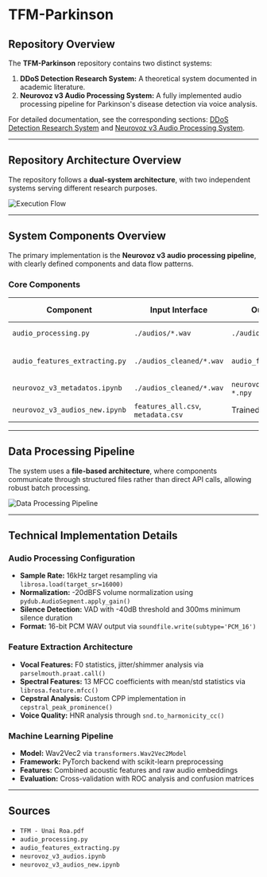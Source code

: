 # TFM-Parkinson

## Repository Overview
The **TFM-Parkinson** repository contains two distinct systems:

1. **DDoS Detection Research System:** A theoretical system documented in academic literature.  
2. **Neurovoz v3 Audio Processing System:** A fully implemented audio processing pipeline for Parkinson's disease detection via voice analysis.

For detailed documentation, see the corresponding sections: [DDoS Detection Research System](#) and [Neurovoz v3 Audio Processing System](#).

---

## Repository Architecture Overview
The repository follows a **dual-system architecture**, with two independent systems serving different research purposes.

<!-- Insert image here: Repository Architecture -->
![Execution Flow](https://github.com/user-attachments/assets/8e25a4cf-b5b4-4fc4-bbd8-c5eaaf9e8418)

---

## System Components Overview
The primary implementation is the **Neurovoz v3 audio processing pipeline**, with clearly defined components and data flow patterns.

### Core Components

| Component | Input Interface | Output Interface | Key Dependencies |
|-----------|----------------|----------------|-----------------|
| `audio_processing.py` | `./audios/*.wav` | `./audios_cleaned/*.wav` | librosa, pydub, soundfile |
| `audio_features_extracting.py` | `./audios_cleaned/*.wav` | `audio_features_new.csv` | parselmouth, librosa, pandas |
| `neurovoz_v3_metadatos.ipynb` | `./audios_cleaned/*.wav` | `neurovoz_v3_metadatos.csv`, `*.npy` | librosa, numpy |
| `neurovoz_v3_audios_new.ipynb` | `features_all.csv`, `metadata.csv` | Trained models, metrics | transformers, torch, sklearn |

---

## Data Processing Pipeline
The system uses a **file-based architecture**, where components communicate through structured files rather than direct API calls, allowing robust batch processing.

<!-- Insert image here: Data Processing Pipeline -->
![Data Processing Pipeline](https://github.com/user-attachments/assets/bf2b65a9-0b66-472c-af2d-c22116466ed5)

---

## Technical Implementation Details

### Audio Processing Configuration
- **Sample Rate:** 16kHz target resampling via `librosa.load(target_sr=16000)`  
- **Normalization:** -20dBFS volume normalization using `pydub.AudioSegment.apply_gain()`  
- **Silence Detection:** VAD with -40dB threshold and 300ms minimum silence duration  
- **Format:** 16-bit PCM WAV output via `soundfile.write(subtype='PCM_16')`  

### Feature Extraction Architecture
- **Vocal Features:** F0 statistics, jitter/shimmer analysis via `parselmouth.praat.call()`  
- **Spectral Features:** 13 MFCC coefficients with mean/std statistics via `librosa.feature.mfcc()`  
- **Cepstral Analysis:** Custom CPP implementation in `cepstral_peak_prominence()`  
- **Voice Quality:** HNR analysis through `snd.to_harmonicity_cc()`

### Machine Learning Pipeline
- **Model:** Wav2Vec2 via `transformers.Wav2Vec2Model`  
- **Framework:** PyTorch backend with scikit-learn preprocessing  
- **Features:** Combined acoustic features and raw audio embeddings  
- **Evaluation:** Cross-validation with ROC analysis and confusion matrices  

---

## Sources
- `TFM - Unai Roa.pdf`  
- `audio_processing.py`  
- `audio_features_extracting.py`  
- `neurovoz_v3_audios.ipynb`  
- `neurovoz_v3_audios_new.ipynb`
